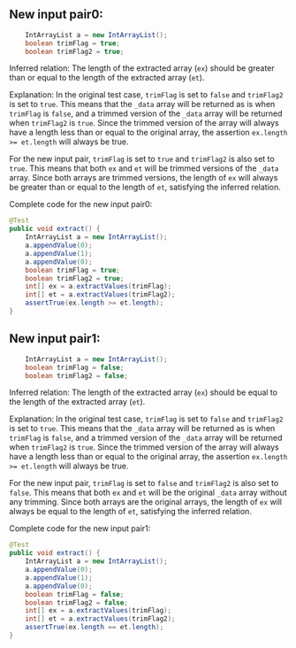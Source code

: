 ## New input pair0:
```java
    IntArrayList a = new IntArrayList();
    boolean trimFlag = true;
    boolean trimFlag2 = true;
```

Inferred relation: The length of the extracted array (`ex`) should be greater than or equal to the length of the extracted array (`et`).

Explanation: In the original test case, `trimFlag` is set to `false` and `trimFlag2` is set to `true`. This means that the `_data` array will be returned as is when `trimFlag` is `false`, and a trimmed version of the `_data` array will be returned when `trimFlag2` is `true`. Since the trimmed version of the array will always have a length less than or equal to the original array, the assertion `ex.length >= et.length` will always be true.

For the new input pair, `trimFlag` is set to `true` and `trimFlag2` is also set to `true`. This means that both `ex` and `et` will be trimmed versions of the `_data` array. Since both arrays are trimmed versions, the length of `ex` will always be greater than or equal to the length of `et`, satisfying the inferred relation.

Complete code for the new input pair0:
```java
@Test
public void extract() {
    IntArrayList a = new IntArrayList();
    a.appendValue(0);
    a.appendValue(1);
    a.appendValue(0);
    boolean trimFlag = true;
    boolean trimFlag2 = true;
    int[] ex = a.extractValues(trimFlag);
    int[] et = a.extractValues(trimFlag2);
    assertTrue(ex.length >= et.length);
}
```

## New input pair1:
```java
    IntArrayList a = new IntArrayList();
    boolean trimFlag = false;
    boolean trimFlag2 = false;
```

Inferred relation: The length of the extracted array (`ex`) should be equal to the length of the extracted array (`et`).

Explanation: In the original test case, `trimFlag` is set to `false` and `trimFlag2` is set to `true`. This means that the `_data` array will be returned as is when `trimFlag` is `false`, and a trimmed version of the `_data` array will be returned when `trimFlag2` is `true`. Since the trimmed version of the array will always have a length less than or equal to the original array, the assertion `ex.length >= et.length` will always be true.

For the new input pair, `trimFlag` is set to `false` and `trimFlag2` is also set to `false`. This means that both `ex` and `et` will be the original `_data` array without any trimming. Since both arrays are the original arrays, the length of `ex` will always be equal to the length of `et`, satisfying the inferred relation.

Complete code for the new input pair1:
```java
@Test
public void extract() {
    IntArrayList a = new IntArrayList();
    a.appendValue(0);
    a.appendValue(1);
    a.appendValue(0);
    boolean trimFlag = false;
    boolean trimFlag2 = false;
    int[] ex = a.extractValues(trimFlag);
    int[] et = a.extractValues(trimFlag2);
    assertTrue(ex.length == et.length);
}
```